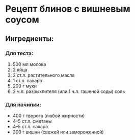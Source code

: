 # Рецепт блинов с вишневым соусом
## Ингредиенты:
### Для теста:
1. 500 мл молока
2. 2 яйца
3. 2 ст.л. растительного масла
4. 1 ст.л. сахара
5. 200 г муки
6. 2 ч.л. разрыхлителя (или 1 ч.л. гашеной соды)
соль
### Для начинки:
* 400 г творога (любой жирности)
* 4–5 ст.л. сметаны
* 4–5 ст.л. сахара
* 300 г вишни (свежей или замороженной)